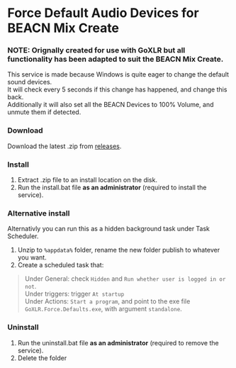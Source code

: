 # Force Default Audio Devices for BEACN Mix Create

### NOTE: Orignally created for use with GoXLR but all functionality has been adapted to suit the BEACN Mix Create.

This service is made because Windows is quite eager to change the default sound devices. <br />
It will check every 5 seconds if this change has happened, and change this back.<br />
Additionally it will also set all the BEACN Devices to 100% Volume, and unmute them if detected.

### Download

Download the latest .zip from [releases](https://github.com/GinjahWolf92/BEACN-Mix-Create-Force-Default/releases).

### Install

1. Extract .zip file to an install location on the disk.
2. Run the install.bat file **as an administrator** (required to install the service).

### Alternative install
Alternativly you can run this as a hidden background task under Task Scheduler.
1. Unzip to `%appdata%` folder, rename the new folder publish to whatever you want.
2. Create a scheduled task that:
> Under General: check `Hidden` and `Run whether user is logged in or not`.<br />
> Under triggers: trigger `At startup`<br />
> Under Actions: `Start a program`, and point to the exe file `GoXLR.Force.Defaults.exe`, with argument `standalone`.

### Uninstall

1. Run the uninstall.bat file **as an administrator** (required to remove the service).
2. Delete the folder

